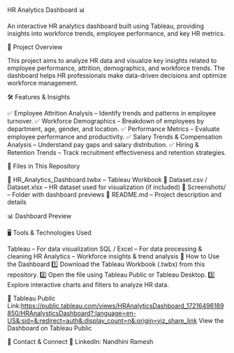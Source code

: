 HR Analytics Dashboard 📊

An interactive HR analytics dashboard built using Tableau, providing insights into workforce trends, employee performance, and key HR metrics.

📌 Project Overview

This project aims to analyze HR data and visualize key insights related to employee performance, attrition, demographics, and workforce trends. The dashboard helps HR professionals make data-driven decisions and optimize workforce management.

🛠️ Features & Insights

✅ Employee Attrition Analysis – Identify trends and patterns in employee turnover.
✅ Workforce Demographics – Breakdown of employees by department, age, gender, and location.
✅ Performance Metrics – Evaluate employee performance and productivity.
✅ Salary Trends & Compensation Analysis – Understand pay gaps and salary distribution.
✅ Hiring & Retention Trends – Track recruitment effectiveness and retention strategies.

📂 Files in This Repository

📌 HR_Analytics_Dashboard.twbx – Tableau Workbook
📌 Dataset.csv / Dataset.xlsx – HR dataset used for visualization (if included)
📌 Screenshots/ – Folder with dashboard previews
📌 README.md – Project description and details

📊 Dashboard Preview

🖥️ Tools & Technologies Used

Tableau – For data visualization
SQL / Excel – For data processing & cleaning
HR Analytics – Workforce insights & trend analysis
🚀 How to Use the Dashboard
1️⃣ Download the Tableau Workbook (.twbx) from this repository.
2️⃣ Open the file using Tableau Public or Tableau Desktop.
3️⃣ Explore interactive charts and filters to analyze HR data.

🔗 Tableau Public Link:https://public.tableau.com/views/HRAnalyticsDashboard_17216496189850/HRAnalysticsDashboard?:language=en-US&:sid=&:redirect=auth&:display_count=n&:origin=viz_share_link
View the Dashboard on Tableau Public

📩 Contact & Connect
🔗 LinkedIn: Nandhini Ramesh


